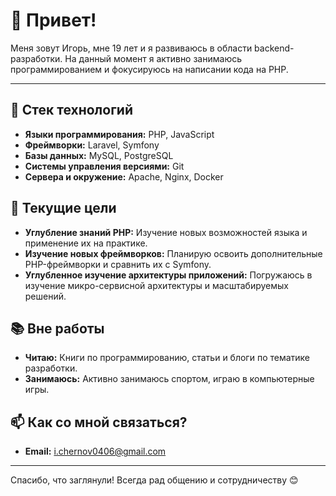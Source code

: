# 👋 Привет!

Меня зовут Игорь, мне 19 лет и я развиваюсь в области backend-разработки. На данный момент я активно занимаюсь программированием и фокусируюсь на написании кода на PHP.

---

## 🔧 Стек технологий
- **Языки программирования:** PHP, JavaScript
- **Фреймворки:** Laravel, Symfony
- **Базы данных:** MySQL, PostgreSQL
- **Системы управления версиями:** Git
- **Сервера и окружение:** Apache, Nginx, Docker

## 🎯 Текущие цели
- **Углубление знаний PHP:** Изучение новых возможностей языка и применение их на практике.
- **Изучение новых фреймворков:** Планирую освоить дополнительные PHP-фреймворки и сравнить их с Symfony.
- **Углубленное изучение архитектуры приложений:** Погружаюсь в изучение микро-сервисной архитектуры и масштабируемых решений.

## 📚 Вне работы
- **Читаю:** Книги по программированию, статьи и блоги по тематике разработки.
- **Занимаюсь:** Активно занимаюсь спортом, играю в компьютерные игры.

## 📫 Как со мной связаться?
- **Email:** i.chernov0406@gmail.com
---

Спасибо, что заглянули! Всегда рад общению и сотрудничеству 😊
